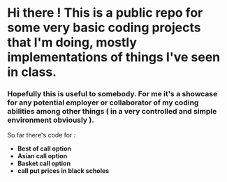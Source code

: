 # Hi there ! This is a public repo for some very basic coding projects that I'm doing, mostly implementations of things I've seen in class. 
### Hopefully this is useful to somebody. For me it's a showcase for any potential employer or collaborator of my coding abilities among other things ( in a very controlled and simple environment obviously ). 

So far there's code for :

- **Best of call option** 
- **Asian call option**
- **Basket call option** 
- **call put prices in black scholes**
